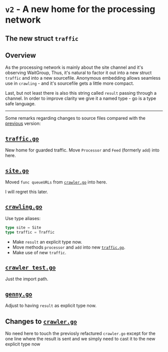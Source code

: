 # `v2` - A new home for the processing network

## The new struct `traffic`

## Overview

As the processing network is mainly about the site channel and it's observing WaitGroup,
Thus, it's natural to factor it out into a new struct `traffic` and into a new sourcefile.
Anonymous embedding allows seamless use in `crawling` - and it's sourcefile gets a little more compact.

Last, but not least there is also this string called `result` passing through a channel.
In order to improve clarity we give it a named type - go is a type safe language.

----

Some remarks regarding changes to source files compared with the [previous](../v1) version:

## [`traffic.go`](traffic.go)
New home for guarded traffic. Move `Processor` and `Feed` (formerly `add`) into here.

## [`site.go`](site.go)
Moved `func queueURLs` from [`crawler.go`](crawler.go) into here.

I will regret this later.

## [`crawling.go`](crawling.go)
Use type aliases:
```go
type site = Site
type traffic = Traffic
```

- Make `result` an explicit type now.
- Move methods `processor` and `add` into new [`traffic.go`](traffic.go).
- Make use of new `traffic`.

## [`crawler_test.go`](crawler_test.go)
Just the import path.

## [`genny.go`](genny.go)
Adjust to having `result` as explicit type now.

## Changes to [`crawler.go`](crawler.go)

No need here to touch the previosly refactured `crawler.go` 
except for the one line where the result is sent and we simply need to cast it to the new explicit type now